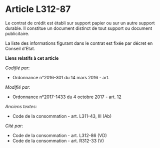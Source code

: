 # Article L312-87

Le contrat de crédit est établi sur support papier ou sur un autre support durable. Il constitue un document distinct de tout
support ou document publicitaire. 

La liste des informations figurant dans le contrat est fixée par décret en Conseil d'Etat.

**Liens relatifs à cet article**

_Codifié par_:

  - Ordonnance n°2016-301 du 14 mars 2016 - art.

_Modifié par_:

  - Ordonnance n°2017-1433 du 4 octobre 2017 - art. 12

_Anciens textes_:

  - Code de la consommation - art. L311-43, III (Ab)

_Cité par_:

  - Code de la consommation - art. L312-86 (VD)
  - Code de la consommation - art. R312-33 (V)
